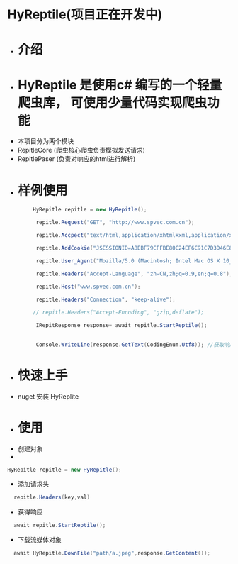 # HyReptile(项目正在开发中)
  - # 介绍 []('https://img.shields.io/badge/%E7%88%AC%E8%99%AB-c%23-red')
  - # HyReptile 是使用c# 编写的一个轻量爬虫库， 可使用少量代码实现爬虫功能
  - 本项目分为两个模块
  - RepitleCore  (爬虫核心爬虫负责模拟发送请求)
  - RepitlePaser (负责对响应的html进行解析)
  - # 样例使用
  ``` c#
          HyRepitle repitle = new HyRepitle();

           repitle.Request("GET", "http://www.spvec.com.cn");

           repitle.Accpect("text/html,application/xhtml+xml,application/xml;q=0.9,image/avif,image/webp,image/apng,*/*;q=0.8,application/signed-    exchange;v=b3;q=0.9");

           repitle.AddCookie("JSESSIONID=A8EBF79CFFBE80C24EF6C91C7D3D46E8");

           repitle.User_Agent("Mozilla/5.0 (Macintosh; Intel Mac OS X 10_15_7) AppleWebKit/537.36 (KHTML, like Gecko) Chrome/100.0.4896.75 Safari/537.36");

           repitle.Headers("Accept-Language", "zh-CN,zh;q=0.9,en;q=0.8");
            
           repitle.Host("www.spvec.com.cn");

           repitle.Headers("Connection", "keep-alive");

          // repitle.Headers("Accept-Encoding", "gzip,deflate");

           IRepitResponse response= await repitle.StartReptile();

             
           Console.WriteLine(response.GetText(CodingEnum.Utf8)); //获取响应内容
  ```
 - # 快速上手
  - nuget 安装 HyReplite
  - # 使用
  - 创建对象
  - 
   ```c# 
  HyRepitle repitle = new HyRepitle();
  ```
  - 添加请求头
  ```c#
    repitle.Headers(key,val)
  ```
  - 获得响应
  ```c#
    await repitle.StartReptile();
  ```
  
  - 下载流媒体对象
  ``` c# 
    await HyRepitle.DownFile("path/a.jpeg",response.GetContent());
  ```
